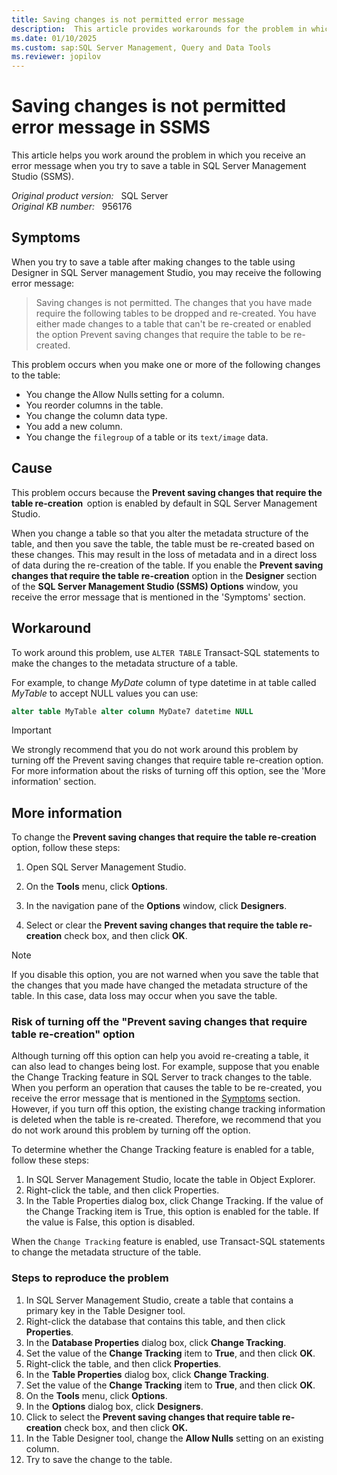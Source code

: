 ```yaml
---
title: Saving changes is not permitted error message
description:  This article provides workarounds for the problem in which you receive an error message when you try to save a table in SQL Server Management Studio.
ms.date: 01/10/2025
ms.custom: sap:SQL Server Management, Query and Data Tools
ms.reviewer: jopilov
---
```

# Saving changes is not permitted error message in SSMS

This article helps you work around the problem in which you receive an error message when you try to save a table in SQL Server Management Studio (SSMS).

_Original product version:_ &nbsp; SQL Server  
_Original KB number:_ &nbsp; 956176

## Symptoms

When you try to save a table after making changes to the table using Designer in SQL Server management Studio, you may receive the following error message:

> Saving changes is not permitted. The changes that you have made require the following tables to be dropped and re-created. You have either made changes to a table that can't be re-created or enabled the option Prevent saving changes that require the table to be re-created.

This problem occurs when you make one or more of the following changes to the table:

- You change the Allow Nulls setting for a column.
- You reorder columns in the table.
- You change the column data type.
- You add a new column.
- You change the `filegroup` of a table or its `text/image` data.

## Cause

This problem occurs because the **Prevent saving changes that require the table re-creation**  option is enabled by default in SQL Server Management Studio.

When you change a table so that you alter the metadata structure of the table, and then you save the table, the table must be re-created based on these changes. This may result in the loss of metadata and in a direct loss of data during the re-creation of the table. If you enable the **Prevent saving changes that require the table re-creation** option in the **Designer** section of the **SQL Server Management Studio (SSMS) Options** window, you receive the error message that is mentioned in the 'Symptoms' section.

## Workaround

To work around this problem, use `ALTER TABLE` Transact-SQL statements to make the changes to the metadata structure of a table.

For example, to change *MyDate* column of type datetime in at table called *MyTable* to accept NULL values you can use:

```sql
alter table MyTable alter column MyDate7 datetime NULL
```

> [!IMPORTANT]
> We strongly recommend that you do not work around this problem by turning off the Prevent saving changes that require table re-creation option. For more information about the risks of turning off this option, see the 'More information' section.

## More information

To change the **Prevent saving changes that require the table re-creation** option, follow these steps:

1. Open SQL Server Management Studio.

2. On the **Tools** menu, click **Options**.

3. In the navigation pane of the **Options** window, click **Designers**.

4. Select or clear the **Prevent saving changes that require the table re-creation** check box, and then click **OK**.

> [!NOTE]
> If you disable this option, you are not warned when you save the table that the changes that you made have changed the metadata structure of the table. In this case, data loss may occur when you save the table.

### Risk of turning off the "Prevent saving changes that require table re-creation" option

Although turning off this option can help you avoid re-creating a table, it can also lead to changes being lost. For example, suppose that you enable the Change Tracking feature in SQL Server to track changes to the table. When you perform an operation that causes the table to be re-created, you receive the error message that is mentioned in the [Symptoms](#symptoms) section. However, if you turn off this option, the existing change tracking information is deleted when the table is re-created. Therefore, we recommend that you do not work around this problem by turning off the option.

To determine whether the Change Tracking feature is enabled for a table, follow these steps:

1. In SQL Server Management Studio, locate the table in Object Explorer.
2. Right-click the table, and then click Properties.
3. In the Table Properties dialog box, click Change Tracking. If the value of the Change Tracking item is True, this option is enabled for the table. If the value is False, this option is disabled.

When the `Change Tracking` feature is enabled, use Transact-SQL statements to change the metadata structure of the table.

### Steps to reproduce the problem

1. In SQL Server Management Studio, create a table that contains a primary key in the Table Designer tool.
2. Right-click the database that contains this table, and then click **Properties**.
3. In the **Database Properties** dialog box, click **Change Tracking**.
4. Set the value of the **Change Tracking** item to **True**, and then click **OK**.
5. Right-click the table, and then click **Properties**.
6. In the **Table Properties** dialog box, click **Change Tracking**.
7. Set the value of the **Change Tracking** item to **True**, and then click **OK**.
8. On the **Tools** menu, click **Options**.
9. In the **Options** dialog box, click **Designers**.
10. Click to select the **Prevent saving changes that require table re-creation** check box, and then click **OK.**  
11. In the Table Designer tool, change the **Allow Nulls** setting on an existing column.
12. Try to save the change to the table.
